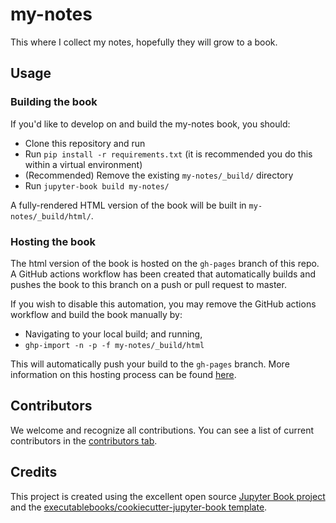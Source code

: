 # my-notes

This where I collect my notes, hopefully they will grow to a book.

## Usage

### Building the book

If you'd like to develop on and build the my-notes book, you should:

- Clone this repository and run
- Run `pip install -r requirements.txt` (it is recommended you do this within a virtual environment)
- (Recommended) Remove the existing `my-notes/_build/` directory
- Run `jupyter-book build my-notes/`

A fully-rendered HTML version of the book will be built in `my-notes/_build/html/`.

### Hosting the book

The html version of the book is hosted on the `gh-pages` branch of this repo. A GitHub actions workflow has been created that automatically builds and pushes the book to this branch on a push or pull request to master.

If you wish to disable this automation, you may remove the GitHub actions workflow and build the book manually by:

- Navigating to your local build; and running,
- `ghp-import -n -p -f my-notes/_build/html`

This will automatically push your build to the `gh-pages` branch. More information on this hosting process can be found [here](https://jupyterbook.org/publish/gh-pages.html#manually-host-your-book-with-github-pages).

## Contributors

We welcome and recognize all contributions. You can see a list of current contributors in the [contributors tab](https://github.com/abdalazizrashid/my_notes/graphs/contributors).

## Credits

This project is created using the excellent open source [Jupyter Book project](https://jupyterbook.org/) and the [executablebooks/cookiecutter-jupyter-book template](https://github.com/executablebooks/cookiecutter-jupyter-book).
